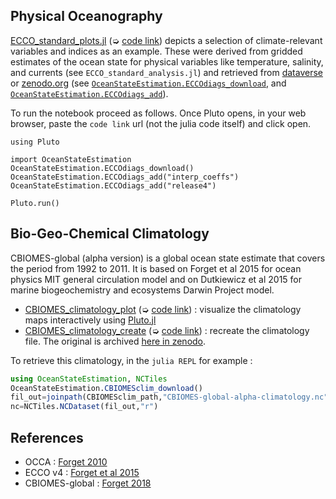 
## Physical Oceanography

[ECCO\_standard\_plots.jl](ECCO_standard_plots.html) (➭ [code link](https://raw.githubusercontent.com/gaelforget/OceanStateEstimation.jl/master/examples/ECCO/ECCO_standard_plots.jl)) depicts a selection of climate-relevant variables and indices as an example. These were derived from gridded estimates of the ocean state for physical variables like temperature, salinity, and currents (see `ECCO_standard_analysis.jl`) and retrieved from [dataverse](https://dataverse.harvard.edu/dataverse/ECCO) or [zenodo.org](https://zenodo.org) (see [`OceanStateEstimation.ECCOdiags_download`](@ref), and [`OceanStateEstimation.ECCOdiags_add`](@ref)).

To run the notebook proceed as follows. Once Pluto opens, in your web browser, paste the `code link` url (not the julia code itself) and click open. 

```
using Pluto

import OceanStateEstimation
OceanStateEstimation.ECCOdiags_download()
OceanStateEstimation.ECCOdiags_add("interp_coeffs")
OceanStateEstimation.ECCOdiags_add("release4")

Pluto.run()
```

## Bio-Geo-Chemical Climatology

CBIOMES-global (alpha version) is a global ocean state estimate that covers the period from 1992 to 2011. It is based on Forget et al 2015 for ocean physics MIT general circulation model and on Dutkiewicz et al 2015 for marine biogeochemistry and ecosystems Darwin Project model.

- [CBIOMES\_climatology\_plot](CBIOMES_climatology_plot.html) (➭ [code link](https://raw.githubusercontent.com/gaelforget/OceanStateEstimation.jl/master/examples/CBIOMES/CBIOMES_climatology_plot.jl)) : visualize the climatology maps interactively using [Pluto.jl](https://github.com/fonsp/Pluto.jl/wiki/🔎-Basic-Commands-in-Pluto)
- [CBIOMES\_climatology\_create](https://gaelforget.github.io/OceanStateEstimation.jl/v0.1.13/examples/CBIOMES_model_climatogy.html) (➭ [code link](https://raw.githubusercontent.com/gaelforget/OceanStateEstimation.jl/master/examples/CBIOMES/CBIOMES_climatology_create.jl)) : recreate the climatology file. The original is archived [here in zenodo](https://doi.org/10.5281/zenodo.5598417).

To retrieve this climatology, in the `julia REPL` for example :

```julia
using OceanStateEstimation, NCTiles
OceanStateEstimation.CBIOMESclim_download()
fil_out=joinpath(CBIOMESclim_path,"CBIOMES-global-alpha-climatology.nc")
nc=NCTiles.NCDataset(fil_out,"r")
```

## References

- OCCA : [Forget 2010]()
- ECCO v4 : [Forget et al 2015](https://gmd.copernicus.org/articles/8/3071/2015/)
- CBIOMES-global : [Forget 2018](https://zenodo.org/record/2653669#.YbwAUi1h0ow)
	
